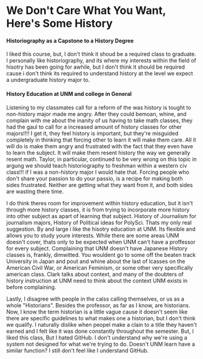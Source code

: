 # We Don't Care What You Want, Here's Some History

<h4>Historiography as a Capstone to a History Degree</h4>

I liked this course, but, I don't think it shoud be a required class to graduate. I personally like historiography, and its where my interests within the field of hisotry has been going for awhile, but I don't think it should be required cause i don't think its required to understand history at the level we expect a undergraduate history major to. 

<h4>History Education at UNM and college in General</h4>

Listening to my classmates call for a reform of the was history is tought to non-history major made me angry. After they could bemoan, whine, and complain with me about the inanity of us having to take math classes, they had the gaul to call for a increased amount of history classes for other majors!!!! I get it, they feel history is important, but they're misguided completely in thinking that forcing other to learn it will make them care. All it will do is make them angry and frustrated with the fact that they even have to learn the subject. It will make them resent history the way we generally resent math. Taylor, in particular, continued to be very wrong on this topic in argung we should teach historiography to freshman within a western civ class!!! if I was a non-history major I would hate that. Forcing people who don't share your passion to do your passio, is a recipe for making both sides frustrated. Neither are getting what they want from it, and both sides are wasting there time. 

I do think theres room for improvement within history education, but it isn't through more history classes, it is from trying to incorporate more history into other subject as apart of learning that subject. History of Journalism for journalism majors, History of Political ideas for PolySci. Thats my only real suggestion. By and large i like the hisotry education at UNM. Its flexible and allows you to study youre interests. While there are some areas UNM doesn't cover, thats only to be expected when UNM can't have a proffessor for every subject. Complaining that UNM doesn't have Japanese History classes is, frankly, dimwitted. You wouldent go to some off the beaten track University in Japan and pout and whine about the last of lcasses on the American Civil War, or American Feminism, or some other very specifically american class. Clark talks about context, and many of the doubters of history instruction at UNM need to think about the context UNM exists in before complaining. 

Lastly, I disagree with people in the calss calling themselves, or us as a whole "Historians". Besides the professor, as far as I know, are historians. Now, I know the term historian is a little vague cause it doesn't seem like there are specific guidelines to what makes one a historian, but I don't think we qualify. I naturally dislike when peopel make a clain to a title they haven't earned and I felt like it was done constantly throughout the semester. But, I liked this class, But I hated GitHub. I don't understand why we're using a system not designed for what we're trying to do. Doesn't UNM learn have a similar function? I still don't feel like I understand GitHub.  
